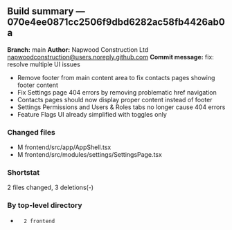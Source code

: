## Build summary — 070e4ee0871cc2506f9dbd6282ac58fb4426ab0a

**Branch:** main
**Author:** Napwood Construction Ltd <napwoodconstruction@users.noreply.github.com>
**Commit message:** fix: resolve multiple UI issues

- Remove footer from main content area to fix contacts pages showing footer content
- Fix Settings page 404 errors by removing problematic href navigation
- Contacts pages should now display proper content instead of footer
- Settings Permissions and Users & Roles tabs no longer cause 404 errors
- Feature Flags UI already simplified with toggles only

### Changed files
 - M	frontend/src/app/AppShell.tsx
 - M	frontend/src/modules/settings/SettingsPage.tsx

### Shortstat
 2 files changed, 3 deletions(-)

### By top-level directory
 -       2 frontend
